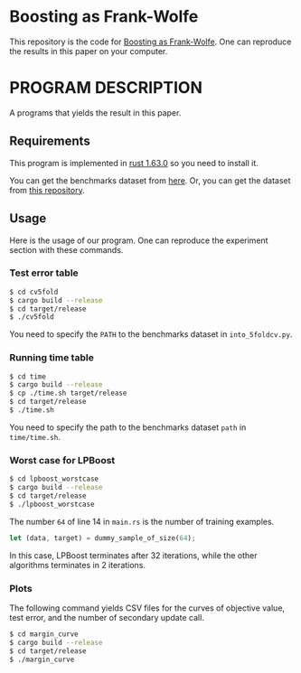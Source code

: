 # Boosting as Frank-Wolfe
This repository is the code for 
[Boosting as Frank-Wolfe](https://arxiv.org/abs/2209.10831). 
One can reproduce the results in this paper on your computer. 

# PROGRAM DESCRIPTION
A programs that yields the result in this paper.

## Requirements
This program is implemented in [rust 1.63.0](https://www.rust-lang.org/) 
so you need to install it.

You can get the benchmarks dataset from [here](http://theoval.cmp.uea.ac.uk/~gcc/matlab/default.html#benchmarks). 
Or, you can get the dataset from [this repository](https://github.com/tdiethe/gunnar_raetsch_benchmark_datasets). 


## Usage
Here is the usage of our program. 
One can reproduce the experiment section with these commands.

### Test error table
```bash
$ cd cv5fold
$ cargo build --release
$ cd target/release
$ ./cv5fold
```

You need to specify the `PATH` to the benchmarks dataset 
in `into_5foldcv.py`.


### Running time table
```bash
$ cd time
$ cargo build --release
$ cp ./time.sh target/release
$ cd target/release
$ ./time.sh
```

You need to specify the path to the benchmarks dataset 
`path` in `time/time.sh`.


### Worst case for LPBoost
```bash
$ cd lpboost_worstcase
$ cargo build --release
$ cd target/release
$ ./lpboost_worstcase
```

The number `64` of line 14 in `main.rs` is 
the number of training examples.
```rust
let (data, target) = dummy_sample_of_size(64);
```

In this case, LPBoost terminates after 32 iterations, 
while the other algorithms terminates in 2 iterations. 


### Plots
The following command yields CSV files for the curves of 
objective value, test error, and the number of secondary update call. 
```bash
$ cd margin_curve
$ cargo build --release
$ cd target/release
$ ./margin_curve
```



